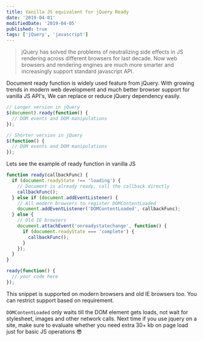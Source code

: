 ```yaml
---
title: Vanilla JS equivalent for jQuery Ready
date: '2019-04-01'
modifiedDate: '2019-04-05'
published: true
tags: ['jQuery', 'javascript']
---
```


> jQuery has solved the problems of neutralizing side effects in JS rendering across different browsers for last decade. Now web browsers and rendering engines are much more smarter and increasingly support standard javascript API.

Document ready function is widely used feature from jQuery. With growing trends in modern web development and much better browser support for vanilla JS API's, We can replace or reduce jQuery dependency easily.

```javascript
// Longer version in jQuery
$(document).ready(function() {
  // DOM events and DOM manipulations
});
```

```javascript
// Shorter version in jQuery
$(function() {
  // DOM events and DOM manipulations
});
```

Lets see the example of ready function in vanilla JS

```javascript
function ready(callbackFunc) {
  if (document.readyState !== 'loading') {
    // Document is already ready, call the callback directly
    callbackFunc();
  } else if (document.addEventListener) {
    // All modern browsers to register DOMContentLoaded
    document.addEventListener('DOMContentLoaded', callbackFunc);
  } else {
    // Old IE browsers
    document.attachEvent('onreadystatechange', function() {
      if (document.readyState === 'complete') {
        callbackFunc();
      }
    });
  }
}

ready(function() {
  // your code here
});
```

This snippet is supported on modern browsers and old IE browsers too. You can restrict support based on requirement.

`DOMContentLoaded` only waits till the DOM element gets loads, not wait for stylesheet, images and other network calls. Next time if you use jquery on a site, make sure to evaluate whether you need extra 30+ kb on page load just for basic JS operations 😎
